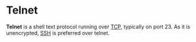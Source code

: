 # Telnet

**Telnet** is a shell text protocol running over [TCP](./protocols/tcp),
typically on port 23. As it is unencrypted, [SSH](./protocols/ssh) is preferred
over telnet.

